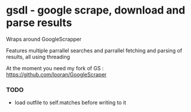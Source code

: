 gsdl - google scrape, download and parse results
================================================

Wraps around GoogleScrapper

Features multiple parrallel searches and parrallel fetching and parsing of results, all using threading

At the moment you need my fork of GS : https://github.com/looran/GoogleScraper

### TODO

* load outfile to self.matches before writing to it

